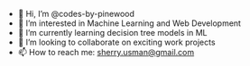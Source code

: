 - 👋 Hi, I’m @codes-by-pinewood
- 👀 I’m interested in Machine Learning and Web Development
- 🌱 I’m currently learning decision tree models in ML
- 💞️ I’m looking to collaborate on exciting work projects 
- 📫 How to reach me: sherry.usman@gmail.com

<!---
codes-by-pinewood/codes-by-pinewood is a ✨ special ✨ repository because its `README.md` (this file) appears on your GitHub profile.
You can click the Preview link to take a look at your changes.
--->
